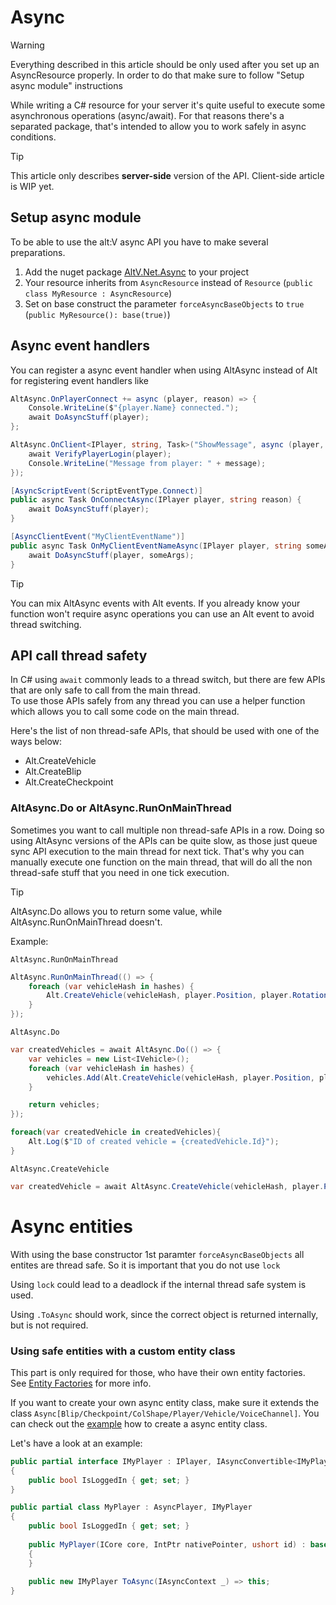# Async

> [!WARNING]
> Everything described in this article should be only used after you set up an AsyncResource properly.
> In order to do that make sure to follow "Setup async module" instructions

While writing a C# resource for your server it's quite useful to execute some asynchronous operations (async/await).
For that reasons there's a separated package, that's intended to allow you to work safely in async conditions.

> [!TIP]
> This article only describes **server-side** version of the API.
> Client-side article is WIP yet.

## Setup async module

To be able to use the alt:V async API you have to make several preparations.

1. Add the nuget package [AltV.Net.Async](https://www.nuget.org/packages/AltV.Net.Async/) to your project
2. Your resource inherits from `AsyncResource` instead of `Resource` (`public class MyResource : AsyncResource`)
3. Set on base construct the parameter `forceAsyncBaseObjects` to `true` (`public MyResource(): base(true)`)

## Async event handlers

You can register a async event handler when using AltAsync instead of Alt for registering event handlers like

```cs
AltAsync.OnPlayerConnect += async (player, reason) => {
    Console.WriteLine($"{player.Name} connected.");
    await DoAsyncStuff(player);
};

AltAsync.OnClient<IPlayer, string, Task>("ShowMessage", async (player, message) => {
    await VerifyPlayerLogin(player);
    Console.WriteLine("Message from player: " + message);
});

[AsyncScriptEvent(ScriptEventType.Connect)]
public async Task OnConnectAsync(IPlayer player, string reason) {
    await DoAsyncStuff(player);
}

[AsyncClientEvent("MyClientEventName")]
public async Task OnMyClientEventNameAsync(IPlayer player, string someArgs) {
    await DoAsyncStuff(player, someArgs);
}
```

> [!TIP]
> You can mix AltAsync events with Alt events.
> If you already know your function won't require async operations you can use an Alt event to avoid thread switching.

## API call thread safety

In C# using `await` commonly leads to a thread switch, but there are few APIs that are only safe to call from the main thread.\
To use those APIs safely from any thread you can use a helper function which allows you to call some code on the main thread.

Here's the list of non thread-safe APIs, that should be used with one of the ways below:
* Alt.CreateVehicle
* Alt.CreateBlip
* Alt.CreateCheckpoint

###  AltAsync.Do or AltAsync.RunOnMainThread

Sometimes you want to call multiple non thread-safe APIs in a row.
Doing so using AltAsync versions of the APIs can be quite slow, as those just queue sync API execution to the main thread for next tick.
That's why you can manually execute one function on the main thread, that will do all the non thread-safe stuff that you need in one tick execution.

> [!TIP]
> AltAsync.Do allows you to return some value, while AltAsync.RunOnMainThread doesn't.

Example:

`AltAsync.RunOnMainThread`
```cs
AltAsync.RunOnMainThread(() => {
    foreach (var vehicleHash in hashes) {
        Alt.CreateVehicle(vehicleHash, player.Position, player.Rotation);
    }
});
```

`AltAsync.Do`
```cs
var createdVehicles = await AltAsync.Do(() => {
    var vehicles = new List<IVehicle>();
    foreach (var vehicleHash in hashes) {
        vehicles.Add(Alt.CreateVehicle(vehicleHash, player.Position, player.Rotation));
    }

    return vehicles;
});

foreach(var createdVehicle in createdVehicles){
    Alt.Log($"ID of created vehicle = {createdVehicle.Id}");
}
```

`AltAsync.CreateVehicle`
```cs
var createdVehicle = await AltAsync.CreateVehicle(vehicleHash, player.Position, player.Rotation);
```

# Async entities

With using the base constructor 1st paramter `forceAsyncBaseObjects` all entites are thread safe.
So it is important that you do not use `lock`

Using `lock` could lead to a deadlock if the internal thread safe system is used.

Using `.ToAsync` should work, since the correct object is returned internally, but is not required.

### Using safe entities with a custom entity class

This part is only required for those, who have their own entity factories.\
See [Entity Factories](entity-factories.md) for more info.

If you want to create your own async entity class, make sure it extends the class `Async[Blip/Checkpoint/ColShape/Player/Vehicle/VoiceChannel]`. You can check out the [example](https://github.com/FabianTerhorst/coreclr-module/blob/a9e2765fc49fc774ffcdbea67a1baafc489a8009/api/AltV.Net.Example/MyPlayer.cs#L15) how to create a async entity class.

Let's have a look at an example:

```cs
public partial interface IMyPlayer : IPlayer, IAsyncConvertible<IMyPlayer>
{
    public bool IsLoggedIn { get; set; }
}

public partial class MyPlayer : AsyncPlayer, IMyPlayer
{
    public bool IsLoggedIn { get; set; }
    
    public MyPlayer(ICore core, IntPtr nativePointer, ushort id) : base(core, nativePointer, id)
    {
    }
    
    public new IMyPlayer ToAsync(IAsyncContext _) => this;
}
```
